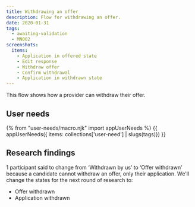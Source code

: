 ```yaml
---
title: Withdrawing an offer
description: Flow for withdrawing an offer.
date: 2020-01-31
tags:
  - awaiting-validation
  - MN002
screenshots:
  items:
    - Application in offered state
    - Edit response
    - Withdraw offer
    - Confirm withdrawal
    - Application in withdrawn state
---
```


This flow shows how a provider can withdraw their offer.

## User needs

{% from "user-needs/macro.njk" import appUserNeeds %}
{{ appUserNeeds({ items: collections['user-need'] | slugs(tags)}) }}

## Research findings

1 participant said to change from ‘Withdrawn by us’ to ‘Offer withdrawn’ because a candidate cannot withdraw an offer, only their application. We'll change the states for the next round of research to:

* Offer withdrawn
* Application withdrawn
